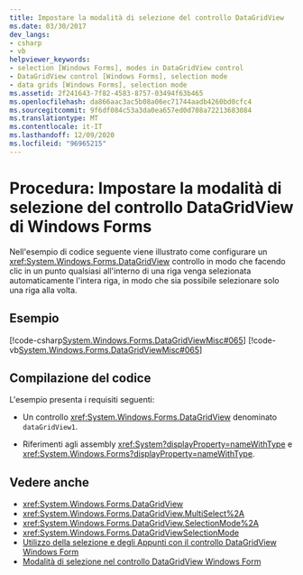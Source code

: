 ```yaml
---
title: Impostare la modalità di selezione del controllo DataGridView
ms.date: 03/30/2017
dev_langs:
- csharp
- vb
helpviewer_keywords:
- selection [Windows Forms], modes in DataGridView control
- DataGridView control [Windows Forms], selection mode
- data grids [Windows Forms], selection mode
ms.assetid: 2f241643-7f82-4583-8757-03494f63b465
ms.openlocfilehash: da866aac3ac5b08a06ec71744aadb4260bd0cfc4
ms.sourcegitcommit: 9f6df084c53a3da0ea657ed0d708a72213683084
ms.translationtype: MT
ms.contentlocale: it-IT
ms.lasthandoff: 12/09/2020
ms.locfileid: "96965215"
---
```

# <a name="how-to-set-the-selection-mode-of-the-windows-forms-datagridview-control"></a>Procedura: Impostare la modalità di selezione del controllo DataGridView di Windows Forms
Nell'esempio di codice seguente viene illustrato come configurare un <xref:System.Windows.Forms.DataGridView> controllo in modo che facendo clic in un punto qualsiasi all'interno di una riga venga selezionata automaticamente l'intera riga, in modo che sia possibile selezionare solo una riga alla volta.  
  
## <a name="example"></a>Esempio  
 [!code-csharp[System.Windows.Forms.DataGridViewMisc#065](~/samples/snippets/csharp/VS_Snippets_Winforms/System.Windows.Forms.DataGridViewMisc/CS/datagridviewmisc.cs#065)]
 [!code-vb[System.Windows.Forms.DataGridViewMisc#065](~/samples/snippets/visualbasic/VS_Snippets_Winforms/System.Windows.Forms.DataGridViewMisc/VB/datagridviewmisc.vb#065)]  
  
## <a name="compiling-the-code"></a>Compilazione del codice  
 L'esempio presenta i requisiti seguenti:  
  
- Un controllo <xref:System.Windows.Forms.DataGridView> denominato `dataGridView1`.  
  
- Riferimenti agli assembly <xref:System?displayProperty=nameWithType> e <xref:System.Windows.Forms?displayProperty=nameWithType>.  
  
## <a name="see-also"></a>Vedere anche

- <xref:System.Windows.Forms.DataGridView>
- <xref:System.Windows.Forms.DataGridView.MultiSelect%2A>
- <xref:System.Windows.Forms.DataGridView.SelectionMode%2A>
- <xref:System.Windows.Forms.DataGridViewSelectionMode>
- [Utilizzo della selezione e degli Appunti con il controllo DataGridView Windows Form](selection-and-clipboard-use-with-the-windows-forms-datagridview-control.md)
- [Modalità di selezione nel controllo DataGridView Windows Form](selection-modes-in-the-windows-forms-datagridview-control.md)
